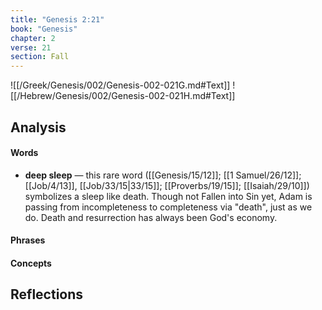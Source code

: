 ```yaml
---
title: "Genesis 2:21"
book: "Genesis"
chapter: 2
verse: 21
section: Fall
---
```

![[/Greek/Genesis/002/Genesis-002-021G.md#Text]]
![[/Hebrew/Genesis/002/Genesis-002-021H.md#Text]]

## Analysis

#### Words
- **deep sleep** — this rare word ([[Genesis/15/12]]; [[1 Samuel/26/12]]; [[Job/4/13]], [[Job/33/15|33/15]]; [[Proverbs/19/15]]; [[Isaiah/29/10]]) symbolizes a sleep like death.  Though not Fallen into Sin yet, Adam is passing from incompleteness to completeness via "death", just as we do.  Death and resurrection has always been God's economy.

#### Phrases

#### Concepts

## Reflections
